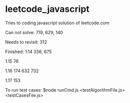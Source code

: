 # leetcode_javascript

Tries to coding javascript solution of leetcode.com

Can not solve:
719, 629, 140

Needs to revisit:
312

Finished:
1.14
336, 675

1.15
76

1.16
174 632 732

1.17
153

To run test cases:
$node runCmd.js <testAlgorithmFile.js> <testCasesFile.js>
